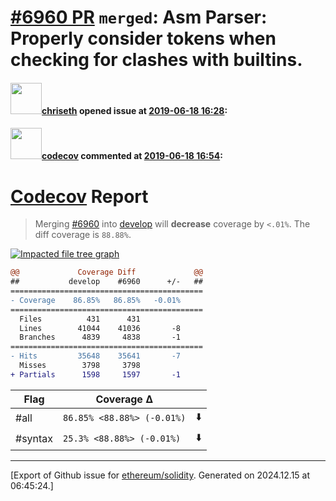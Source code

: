 # [\#6960 PR](https://github.com/ethereum/solidity/pull/6960) `merged`: Asm Parser: Properly consider tokens when checking for clashes with builtins.

#### <img src="https://avatars.githubusercontent.com/u/9073706?v=4" width="50">[chriseth](https://github.com/chriseth) opened issue at [2019-06-18 16:28](https://github.com/ethereum/solidity/pull/6960):



#### <img src="https://avatars.githubusercontent.com/in/254?v=4" width="50">[codecov](https://github.com/apps/codecov) commented at [2019-06-18 16:54](https://github.com/ethereum/solidity/pull/6960#issuecomment-503221192):

# [Codecov](https://codecov.io/gh/ethereum/solidity/pull/6960?src=pr&el=h1) Report
> Merging [#6960](https://codecov.io/gh/ethereum/solidity/pull/6960?src=pr&el=desc) into [develop](https://codecov.io/gh/ethereum/solidity/commit/ee89a0353ebb87cdeab84cb1ba35a03a55ff0008?src=pr&el=desc) will **decrease** coverage by `<.01%`.
> The diff coverage is `88.88%`.

[![Impacted file tree graph](https://codecov.io/gh/ethereum/solidity/pull/6960/graphs/tree.svg?width=650&token=87PGzVEwU0&height=150&src=pr)](https://codecov.io/gh/ethereum/solidity/pull/6960?src=pr&el=tree)

```diff
@@             Coverage Diff             @@
##           develop    #6960      +/-   ##
===========================================
- Coverage    86.85%   86.85%   -0.01%     
===========================================
  Files          431      431              
  Lines        41044    41036       -8     
  Branches      4839     4838       -1     
===========================================
- Hits         35648    35641       -7     
  Misses        3798     3798              
+ Partials      1598     1597       -1
```

| Flag | Coverage Δ | |
|---|---|---|
| #all | `86.85% <88.88%> (-0.01%)` | :arrow_down: |
| #syntax | `25.3% <88.88%> (-0.01%)` | :arrow_down: |


-------------------------------------------------------------------------------



[Export of Github issue for [ethereum/solidity](https://github.com/ethereum/solidity). Generated on 2024.12.15 at 06:45:24.]
